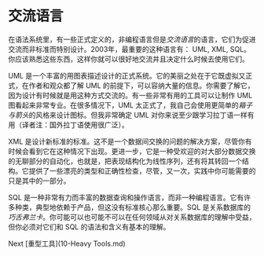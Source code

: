 # 交流语言

在语法系统里，有一些正式定义的，非编程语言但是*交流语言*的语言，它们为促进交流而非标准而特别设计。2003年，最重要的这种语言有： UML, XML, SQL。你应该熟悉这些东西，这样你就可以很好地交流并且决定什么时候去使用它们。

UML 是一个丰富的用图表描述设计的正式系统。它的美丽之处在于它既虚拟又正式，在作者和观众都了解 UML 的前提下，可以容纳大量的信息。你需要了解它，因为设计有时候就是用这种方式交流的。有一些非常有用的工具可以让制作 UML 图看起来非常专业。在很多情况下，UML 太正式了，我自己会使用更简单的*箱子与箭头*的风格来设计图标。但我非常确定 UML 对你来说至少跟学习拉丁语一样有用（译者注：国外拉丁语使用很广泛）。

XML 是设计新标准的标准。这不是一个数据间交换的问题的解决方案，尽管你有时候会看到它在这种情况下出现。更进一步，它是一种受欢迎的对大部分数据交换的无聊部分的自动化，也就是，把表现结构化为线性序列，还有将其转回一个结构。它提供了一些漂亮的类型和正确性检查，尽管，又一次，实践中你可能需要的只是其中的一部分。

SQL 是一种非常有力而丰富的数据查询和操作语言，而非一种编程语言。它有许多种类，典型地依赖于产品，但这没有标准核心那么重要。SQL 是关系数据库的*巧舌弗兰卡*。你可能可以也可能不可以在任何领域从对关系数据库的理解中受益，但你必须对它们和 SQL 的语法和含义有基本的理解。

Next [重型工具](10-Heavy Tools.md)

